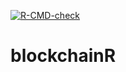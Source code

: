 <!-- badges: start -->
[![R-CMD-check](https://github.com/hijifres/blockchainR/actions/workflows/R-CMD-check.yaml/badge.svg)](https://github.com/hijifres/blockchainR/actions/workflows/R-CMD-check.yaml)
<!-- badges: end -->

# blockchainR
